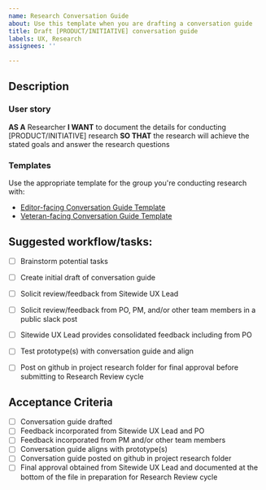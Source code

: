 ```yaml
---
name: Research Conversation Guide
about: Use this template when you are drafting a conversation guide
title: Draft [PRODUCT/INITIATIVE] conversation guide
labels: UX, Research
assignees: ''

---
```


## Description

### User story
**AS A** Researcher
**I WANT** to document the details for conducting [PRODUCT/INITIATIVE] research
**SO THAT** the research will achieve the stated goals and answer the research questions

### Templates

Use the appropriate template for the group you're conducting research with:
- [Editor-facing Conversation Guide Template](https://github.com/department-of-veterans-affairs/va.gov-team/blob/master/platform/cms/research/editor-moderation-guide.md)
- [Veteran-facing Conversation Guide Template](https://github.com/department-of-veterans-affairs/va.gov-team/blob/master/platform/research/planning/conversation-guide-template.md)

## Suggested workflow/tasks:
- [ ] Brainstorm potential tasks
- [ ] Create initial draft of conversation guide
- [ ] Solicit review/feedback from Sitewide UX Lead
- [ ] Solicit review/feedback from PO, PM, and/or other team members in a public slack post
- [ ] Sitewide UX Lead provides consolidated feedback including from PO
- [ ] Test prototype(s) with conversation guide and align
- [ ] Post on github in project research folder for final approval before submitting to Research Review cycle


## Acceptance Criteria
- [ ] Conversation guide drafted
- [ ] Feedback incorporated from Sitewide UX Lead and PO
- [ ] Feedback incorporated from PM and/or other team members
- [ ] Conversation guide aligns with prototype(s)
- [ ] Conversation guide posted on github in project research folder
- [ ] Final approval obtained from Sitewide UX Lead and documented at the bottom of the file in preparation for Research Review cycle
